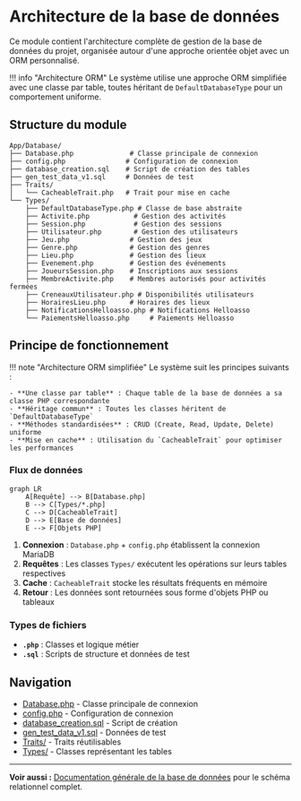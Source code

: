 # Architecture de la base de données

Ce module contient l'architecture complète de gestion de la base de données du projet, organisée autour d'une approche orientée objet avec un ORM personnalisé.

!!! info "Architecture ORM"
    Le système utilise une approche ORM simplifiée avec une classe par table, toutes héritant de `DefaultDatabaseType` pour un comportement uniforme.

## Structure du module

```
App/Database/
├── Database.php              # Classe principale de connexion
├── config.php               # Configuration de connexion
├── database_creation.sql    # Script de création des tables
├── gen_test_data_v1.sql     # Données de test
├── Traits/
│   └── CacheableTrait.php   # Trait pour mise en cache
└── Types/
    ├── DefaultDatabaseType.php # Classe de base abstraite
    ├── Activite.php           # Gestion des activités
    ├── Session.php            # Gestion des sessions
    ├── Utilisateur.php        # Gestion des utilisateurs
    ├── Jeu.php               # Gestion des jeux
    ├── Genre.php             # Gestion des genres
    ├── Lieu.php              # Gestion des lieux
    ├── Evenement.php         # Gestion des événements
    ├── JoueursSession.php    # Inscriptions aux sessions
    ├── MembreActivite.php    # Membres autorisés pour activités fermées
    ├── CreneauxUtilisateur.php # Disponibilités utilisateurs
    ├── HorairesLieu.php      # Horaires des lieux
    ├── NotificationsHelloasso.php # Notifications Helloasso
    └── PaiementsHelloasso.php     # Paiements Helloasso
```

## Principe de fonctionnement

!!! note "Architecture ORM simplifiée"
    Le système suit les principes suivants :
    
    - **Une classe par table** : Chaque table de la base de données a sa classe PHP correspondante
    - **Héritage commun** : Toutes les classes héritent de `DefaultDatabaseType`
    - **Méthodes standardisées** : CRUD (Create, Read, Update, Delete) uniforme
    - **Mise en cache** : Utilisation du `CacheableTrait` pour optimiser les performances

### Flux de données

```mermaid
graph LR
    A[Requête] --> B[Database.php]
    B --> C[Types/*.php]
    C --> D[CacheableTrait]
    D --> E[Base de données]
    E --> F[Objets PHP]
```

1. **Connexion** : `Database.php` + `config.php` établissent la connexion MariaDB
2. **Requêtes** : Les classes `Types/` exécutent les opérations sur leurs tables respectives
3. **Cache** : `CacheableTrait` stocke les résultats fréquents en mémoire
4. **Retour** : Les données sont retournées sous forme d'objets PHP ou tableaux

### Types de fichiers
- **`.php`** : Classes et logique métier
- **`.sql`** : Scripts de structure et données de test

## Navigation

- [Database.php](Database.md) - Classe principale de connexion
- [config.php](config.md) - Configuration de connexion
- [database_creation.sql](database_creation.md) - Script de création
- [gen_test_data_v1.sql](gen_test_data_v1.md) - Données de test
- [Traits/](Traits/index.md) - Traits réutilisables
- [Types/](Types/index.md) - Classes représentant les tables

---

**Voir aussi :** [Documentation générale de la base de données](../Database.md) pour le schéma relationnel complet.
